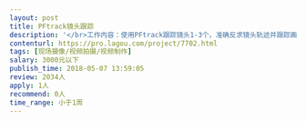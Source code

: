 ```yaml
---                
layout: post       
title: PFtrack镜头跟踪           
description: '</br>工作内容：使用PFtrack跟踪镜头1-3个，准确反求镜头轨迹并跟踪画面内物体轨迹，导出MS与houdini文件。</br>人员要求：能快速准确跟踪镜头，熟练使用PFTrack。</br>'     
contenturl: https://pro.lagou.com/project/7702.html      
tags: [现场摄像/视频拍摄/视频制作]            
salary: 3000元以下          
publish_time: 2018-05-07 13:59:05         
review: 2034人                   
apply: 1人                   
recommend: 0人                   
time_range: 小于1周              
---                 
```

